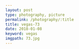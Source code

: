 ```yaml
---
layout: post
type: photography, picture
permalink: /photography/:title
title: vegas-73
date: 2018-01-08
keyword: vegas
imgpath: 73.jpg
---
```




